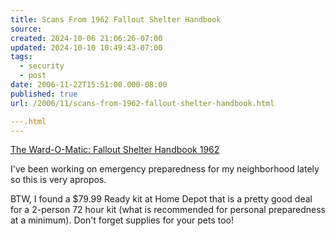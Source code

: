 ```yaml
---
title: Scans From 1962 Fallout Shelter Handbook
source: 
created: 2024-10-06 21:06:26-07:00
updated: 2024-10-10 10:49:43-07:00
tags:
  - security
  - post
date: 2006-11-22T15:51:00.000-08:00
published: true
url: /2006/11/scans-from-1962-fallout-shelter-handbook.html

---.html
---
```



[The Ward-O-Matic: Fallout Shelter Handbook 1962](http://wardomatic.blogspot.com/2006/11/fallout-shelter-handbook-1962.html "The Ward-O-Matic: Fallout Shelter Handbook 1962")  
  
I've been working on emergency preparedness for my neighborhood lately so this is very apropos.  
  
BTW, I found a $79.99 Ready kit at Home Depot that is a pretty good deal for a 2-person 72 hour kit (what is recommended for personal preparedness at a minimum). Don't forget supplies for your pets too!